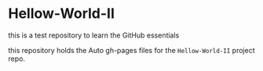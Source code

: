 # Hellow-World-II
this is a test repository to learn the GitHub essentials


this repository holds the Auto gh-pages files for the `Hellow-World-II` project repo.


